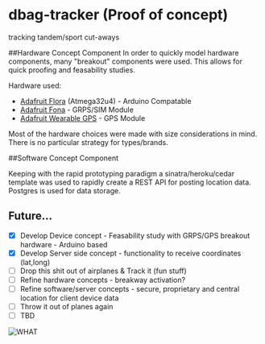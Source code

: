 # dbag-tracker (Proof of concept)

tracking tandem/sport cut-aways 

##Hardware Concept Component
In order to quickly model hardware components, many "breakout" components were used. This allows for quick proofing and feasability studies.

Hardware used: 
- [Adafruit Flora](https://learn.adafruit.com/getting-started-with-flora) (Atmega32u4) - Arduino Compatable
- [Adafruit Fona](https://learn.adafruit.com/adafruit-fona-mini-gsm-gprs-cellular-phone-module) - GRPS/SIM Module
- [Adafruit Wearable GPS](https://learn.adafruit.com/flora-wearable-gps) - GPS Module 

Most of the hardware choices were made with size considerations in mind. There is no particular strategy for types/brands.

##Software Concept Component

Keeping with the rapid prototyping paradigm a sinatra/heroku/cedar template was used to rapidly create a REST API for posting location data. 
Postgres is used for data storage.


## Future...

- [x] Develop Device concept - Feasability study with GRPS/GPS breakout hardware - Arduino based 
- [x] Develop Server side concept - functionality to receive coordinates (lat,long)
- [ ] Drop this shit out of airplanes & Track it (fun stuff)
- [ ] Refine hardware concepts - breakway activation?
- [ ] Refine software/server concepts - secure, proprietary and central location for client device data 
- [ ] Throw it out of planes again 
- [ ] TBD

![WHAT](https://encrypted-tbn0.gstatic.com/images?q=tbn:ANd9GcRJxJlwtgETzeSCHs6jXv5DuGiO4ENjNapZwDfp4ReU6-5dJNrrqglzTo8)
